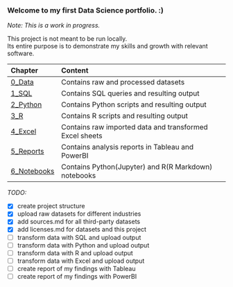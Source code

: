 ### Welcome to my first Data Science portfolio. :)

*Note: This is a work in progress.*

This project is not meant to be run locally.\
Its entire purpose is to demonstrate my skills and growth with relevant software.

| Chapter | Content |
| :----- | :----- |
| [0_Data](https://github.com/EricKrevalis/DSPortfolio/tree/main/0_Data) | Contains raw and processed datasets |
| [1_SQL](https://github.com/EricKrevalis/DSPortfolio/tree/main/1_SQL) | Contains SQL queries and resulting output |
| [2_Python](https://github.com/EricKrevalis/DSPortfolio/tree/main/2_Python) | Contains Python scripts and resulting output |
| [3_R](https://github.com/EricKrevalis/DSPortfolio/tree/main/3_R) | Contains R scripts and resulting output |
| [4_Excel](https://github.com/EricKrevalis/DSPortfolio/tree/main/4_Excel) | Contains raw imported data and transformed Excel sheets |
| [5_Reports](https://github.com/EricKrevalis/DSPortfolio/tree/main/5_Reports) | Contains analysis reports in Tableau and PowerBI |
| [6_Notebooks](https://github.com/EricKrevalis/DSPortfolio/tree/main/6_Notebooks) | Contains Python(Jupyter) and R(R Markdown) notebooks |

*TODO:*
- [x] create project structure
- [x] upload raw datasets for different industries
- [x] add sources.md for all third-party datasets
- [x] add licenses.md for datasets and this project
- [ ] transform data with SQL and upload output
- [ ] transform data with Python and upload output
- [ ] transform data with R and upload output
- [ ] transform data with Excel and upload output
- [ ] create report of my findings with Tableau
- [ ] create report of my findings with PowerBI
